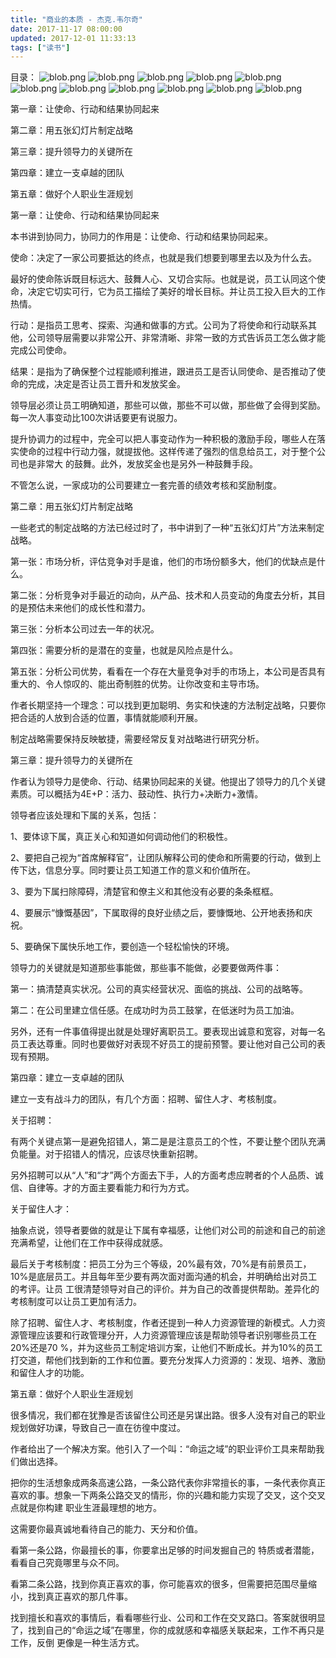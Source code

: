 ```yaml
---
title: "商业的本质 - 杰克.韦尔奇"
date: 2017-11-17 08:00:00
updated: 2017-12-01 11:33:13
tags: ["读书"]
---
```

目录：
![blob.png](/uploads/ueditor/image9/20171201/1512098927.png)
![blob.png](/uploads/ueditor/image9/20171201/1512098970.png)
![blob.png](/uploads/ueditor/image9/20171201/1512099055.png)
![blob.png](/uploads/ueditor/image9/20171201/1512099078.png)
![blob.png](/uploads/ueditor/image9/20171201/1512099089.png)
![blob.png](/uploads/ueditor/image9/20171201/1512099104.png)
![blob.png](/uploads/ueditor/image9/20171201/1512099119.png)
![blob.png](/uploads/ueditor/image9/20171201/1512099128.png)
![blob.png](/uploads/ueditor/image9/20171201/1512099142.png)
![blob.png](/uploads/ueditor/image9/20171201/1512099166.png)
![blob.png](/uploads/ueditor/image9/20171201/1512099181.png)
  
第一章：让使命、行动和结果协同起来
  
第二章：用五张幻灯片制定战略
  
第三章：提升领导力的关键所在
  
第四章：建立一支卓越的团队
  
第五章：做好个人职业生涯规划
  
第一章：让使命、行动和结果协同起来
  
本书讲到协同力，协同力的作用是：让使命、行动和结果协同起来。
  
使命：决定了一家公司要抵达的终点，也就是我们想要到哪里去以及为什么去。
  
最好的使命陈诉既目标远大、鼓舞人心、又切合实际。也就是说，员工认同这个使命，决定它切实可行，它为员工描绘了美好的增长目标。并让员工投入巨大的工作热情。
  
行动：是指员工思考、探索、沟通和做事的方式。公司为了将使命和行动联系其他，公司领导层需要以非常公开、非常清晰、非常一致的方式告诉员工怎么做才能完成公司使命。
  
结果：是指为了确保整个过程能顺利推进，跟进员工是否认同使命、是否推动了使命的完成，决定是否让员工晋升和发放奖金。
  
领导层必须让员工明确知道，那些可以做，那些不可以做，那些做了会得到奖励。每一次人事变动比100次讲话要更有说服力。
  
提升协调力的过程中，完全可以把人事变动作为一种积极的激励手段，哪些人在落实使命的过程中行动力强，就提拔他。这样传递了强烈的信息给员工，对于整个公司也是非常大
的鼓舞。此外，发放奖金也是另外一种鼓舞手段。
  
不管怎么说，一家成功的公司要建立一套完善的绩效考核和奖励制度。
  
第二章：用五张幻灯片制定战略
  
一些老式的制定战略的方法已经过时了，书中讲到了一种“五张幻灯片”方法来制定战略。
  
第一张：市场分析，评估竞争对手是谁，他们的市场份额多大，他们的优缺点是什么。
  
第二张：分析竞争对手最近的动向，从产品、技术和人员变动的角度去分析，其目的是预估未来他们的成长性和潜力。
  
第三张：分析本公司过去一年的状况。
  
第四张：需要分析的是潜在的变量，也就是风险点是什么。
  
第五张：分析公司优势，看看在一个存在大量竞争对手的市场上，本公司是否具有重大的、令人惊叹的、能出奇制胜的优势。让你改变和主导市场。
  
作者长期坚持一个理念：可以找到更加聪明、务实和快速的方法制定战略，只要你把合适的人放到合适的位置，事情就能顺利开展。
  
制定战略需要保持反映敏捷，需要经常反复对战略进行研究分析。
  
第三章：提升领导力的关键所在
  
作者认为领导力是使命、行动、结果协同起来的关键。他提出了领导力的几个关键素质。可以概括为4E+P：活力、鼓动性、执行力+决断力+激情。
  
领导者应该处理和下属的关系，包括：
  
1、要体谅下属，真正关心和知道如何调动他们的积极性。
  
2、要把自己视为“首席解释官”，让团队解释公司的使命和所需要的行动，做到上传下达，信息分享。同时要让员工知道工作的意义和价值所在。
  
3、要为下属扫除障碍，清楚官和僚主义和其他没有必要的条条框框。
  
4、要展示“慷慨基因”，下属取得的良好业绩之后，要慷慨地、公开地表扬和庆祝。
  
5、要确保下属快乐地工作，要创造一个轻松愉快的环境。
  
领导力的关键就是知道那些事能做，那些事不能做，必要要做两件事：
  
第一：搞清楚真实状况。公司的真实经营状况、面临的挑战、公司的战略等。
  
第二：在公司里建立信任感。在成功时为员工鼓掌，在低迷时为员工加油。
  
另外，还有一件事值得提出就是处理好离职员工。要表现出诚意和宽容，对每一名员工表达尊重。同时也要做好对表现不好员工的提前预警。要让他对自己公司的表现有预期。
  
第四章：建立一支卓越的团队
  
建立一支有战斗力的团队，有几个方面：招聘、留住人才、考核制度。
  
关于招聘：
  
有两个关键点第一是避免招错人，第二是是注意员工的个性，不要让整个团队充满负能量。对于招错人的情况，应该尽快重新招聘。
  
另外招聘可以从“人”和“才”两个方面去下手，人的方面考虑应聘者的个人品质、诚信、自律等。才的方面主要看能力和行为方式。
  
关于留住人才：
  
抽象点说，领导者要做的就是让下属有幸福感，让他们对公司的前途和自己的前途充满希望，让他们在工作中获得成就感。
  
最后关于考核制度：把员工分为三个等级，20%最有效，70%是有前景员工，10%是底层员工。并且每年至少要有两次面对面沟通的机会，并明确给出对员工的考评。让员
工很清楚领导对自己的评价。并为自己的改善提供帮助。差异化的考核制度可以让员工更加有活力。
  
除了招聘、留住人才、考核制度，作者还提到一种人力资源管理的新模式。人力资源管理应该要和行政管理分开，人力资源管理应该是帮助领导者识别哪些员工在20%还是70
%，并为这些员工制定培训方案，让他们不断成长。并为10%的员工打交道，帮他们找到新的工作和位置。要充分发挥人力资源的：发现、培养、激励和留住人才的功能。
  
第五章：做好个人职业生涯规划
  
很多情况，我们都在犹豫是否该留住公司还是另谋出路。很多人没有对自己的职业规划做好功课，导致自己一直在彷徨中度过。
  
作者给出了一个解决方案。他引入了一个叫：“命运之域”的职业评价工具来帮助我们做出选择。
  
把你的生活想象成两条高速公路，一条公路代表你非常擅长的事，一条代表你真正喜欢的事。想象一下两条公路交叉的情形，你的兴趣和能力实现了交叉，这个交叉点就是你构建
职业生涯最理想的地方。
  
这需要你最真诚地看待自己的能力、天分和价值。
  
看第一条公路，你最擅长的事，你要拿出足够的时间发掘自己的 特质或者潜能，看看自己究竟哪里与众不同。
  
看第二条公路，找到你真正喜欢的事，你可能喜欢的很多，但需要把范围尽量缩小，找到真正喜欢的那几件事。
  
找到擅长和喜欢的事情后，看看哪些行业、公司和工作在交叉路口。答案就很明显了，找到自己的“命运之域”在哪里，你的成就感和幸福感关联起来，工作不再只是工作，反倒
更像是一种生活方式。
  
